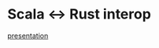# Scala <-> Rust interop

[presentation](https://docs.google.com/presentation/d/187u9XixvtIJLeSjqdXI1j00_mUkJF9DP94rgsXihbk0/edit?usp=sharing)
